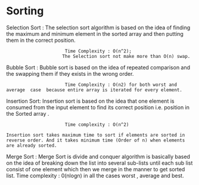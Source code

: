 # Sorting
Selection Sort : The selection sort algorithm is based on the idea of finding the maximum and minimum  element in the sorted array and then putting them in the correct position.

                          Time Complexity : O(n^2);
                         The Selection sort not make more than O(n) swap.
			 
Bubble Sort : Bubble sort is based on the idea of repeated comparison and the swapping them if they exists in the wrong order.

                          Time Complexity : O(n2) for both worst and average  case  because entire array is iterated for every element.
			  
Insertion Sort: Insertion sort is based on the idea  that one element is consumed from the input element to find its correct position i.e. position in the Sorted array .

                          Time complexity : O(n^2)
			  
	Insertion sort takes maximum time to sort if elements are sorted in reverse order. And it takes minimum time (Order of n) when elements are already sorted.

Merge Sort : Merge Sort is divide and conquer algorithm is basically based on the idea of breaking down the  list into several sub-lists until each sub list consist of one element  which then we merge in the manner to get sorted list.
Time complexity : 0(nlogn)  in all the cases  worst , average and best.
